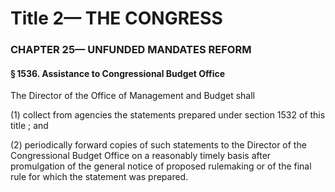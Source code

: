
# Title 2— THE CONGRESS
### CHAPTER 25— UNFUNDED MANDATES REFORM
#### § 1536. Assistance to Congressional Budget Office

The Director of the Office of Management and Budget shall

(1) collect from agencies the statements prepared under section 1532 of this title ; and

(2) periodically forward copies of such statements to the Director of the Congressional Budget Office on a reasonably timely basis after promulgation of the general notice of proposed rulemaking or of the final rule for which the statement was prepared.
